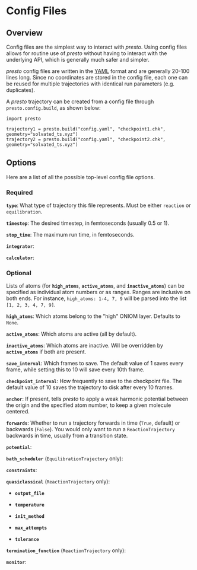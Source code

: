 # Config Files

## Overview

Config files are the simplest way to interact with *presto*.
Using config files allows for routine use of *presto* without having to interact with the underlying API, which is generally much safer and simpler.

*presto* config files are written in the [YAML](https://yaml.org/) format and are generally 20-100 lines long. 
Since no coordinates are stored in the config file, each one can be reused for multiple trajectories with identical run parameters (e.g. duplicates).

A *presto* trajectory can be created from a config file through ``presto.config.build``, as shown below:

```
import presto

trajectory1 = presto.build("config.yaml", "checkpoint1.chk", geometry="solvated_ts.xyz")
trajectory2 = presto.build("config.yaml", "checkpoint2.chk", geometry="solvated_ts.xyz")
```

## Options

Here are a list of all the possible top-level config file options.

### Required

**``type``**: What type of trajectory this file represents. Must be either ``reaction`` or ``equilibration``.

**``timestep``**: The desired timestep, in femtoseconds (usually 0.5 or 1).

**``stop_time``**: The maximum run time, in femtoseconds.

**``integrator``**:

**``calculator``**:


### Optional

Lists of atoms (for **``high_atoms``**, **``active_atoms``**, and **``inactive_atoms``**) can be specified as individual atom numbers or as ranges. 
Ranges are inclusive on both ends.
For instance, ``high_atoms: 1-4, 7, 9`` will be parsed into the list ``[1, 2, 3, 4, 7, 9]``.

**``high_atoms``**: Which atoms belong to the "high" ONIOM layer. Defaults to ``None``. 

**``active_atoms``**: Which atoms are active (all by default).

**``inactive_atoms``**: Which atoms are inactive. Will be overridden by **``active_atoms``** if both are present.

**``save_interval``**: Which frames to save. The default value of 1 saves every frame, while setting this to 10 will save every 10th frame.

**``checkpoint_interval``**: How frequently to save to the checkpoint file. The default value of 10 saves the trajectory to disk after every 10 frames.

**``anchor``**: If present, tells *presto* to apply a weak harmonic potential between the origin and the specified atom number, to keep a given molecule centered.

**``forwards``**: Whether to run a trajectory forwards in time (``True``, default) or backwards (``False``). 
You would only want to run a ``ReactionTrajectory`` backwards in time, usually from a transition state.

**``potential``**:

**``bath_scheduler``** (``EquilibrationTrajectory`` only): 

**``constraints``**:

**``quasiclassical``** (``ReactionTrajectory`` only):

* **``output_file``**
    
* **``temperature``**
    
* **``init_method``**
   
* **``max_attempts``**
    
* **``tolerance``**

**``termination_function``** (``ReactionTrajectory`` only):

**``monitor``**:

